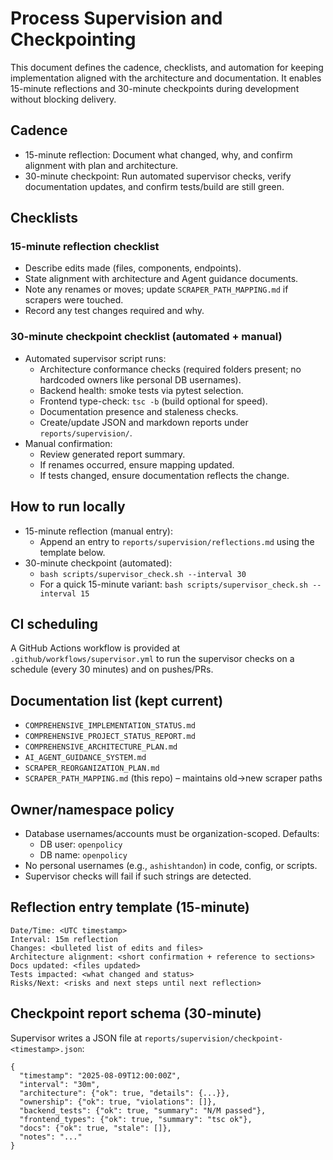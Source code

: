 # Process Supervision and Checkpointing

This document defines the cadence, checklists, and automation for keeping implementation aligned with the architecture and documentation. It enables 15-minute reflections and 30-minute checkpoints during development without blocking delivery.

## Cadence

- 15-minute reflection: Document what changed, why, and confirm alignment with plan and architecture.
- 30-minute checkpoint: Run automated supervisor checks, verify documentation updates, and confirm tests/build are still green.

## Checklists

### 15-minute reflection checklist
- Describe edits made (files, components, endpoints).
- State alignment with architecture and Agent guidance documents.
- Note any renames or moves; update `SCRAPER_PATH_MAPPING.md` if scrapers were touched.
- Record any test changes required and why.

### 30-minute checkpoint checklist (automated + manual)
- Automated supervisor script runs:
  - Architecture conformance checks (required folders present; no hardcoded owners like personal DB usernames).
  - Backend health: smoke tests via pytest selection.
  - Frontend type-check: `tsc -b` (build optional for speed).
  - Documentation presence and staleness checks.
  - Create/update JSON and markdown reports under `reports/supervision/`.
- Manual confirmation:
  - Review generated report summary.
  - If renames occurred, ensure mapping updated.
  - If tests changed, ensure documentation reflects the change.

## How to run locally

- 15-minute reflection (manual entry):
  - Append an entry to `reports/supervision/reflections.md` using the template below.
- 30-minute checkpoint (automated):
  - `bash scripts/supervisor_check.sh --interval 30`
  - For a quick 15-minute variant: `bash scripts/supervisor_check.sh --interval 15`

## CI scheduling

A GitHub Actions workflow is provided at `.github/workflows/supervisor.yml` to run the supervisor checks on a schedule (every 30 minutes) and on pushes/PRs.

## Documentation list (kept current)
- `COMPREHENSIVE_IMPLEMENTATION_STATUS.md`
- `COMPREHENSIVE_PROJECT_STATUS_REPORT.md`
- `COMPREHENSIVE_ARCHITECTURE_PLAN.md`
- `AI_AGENT_GUIDANCE_SYSTEM.md`
- `SCRAPER_REORGANIZATION_PLAN.md`
- `SCRAPER_PATH_MAPPING.md` (this repo) – maintains old→new scraper paths

## Owner/namespace policy

- Database usernames/accounts must be organization-scoped. Defaults:
  - DB user: `openpolicy`
  - DB name: `openpolicy`
- No personal usernames (e.g., `ashishtandon`) in code, config, or scripts.
- Supervisor checks will fail if such strings are detected.

## Reflection entry template (15-minute)

```
Date/Time: <UTC timestamp>
Interval: 15m reflection
Changes: <bulleted list of edits and files>
Architecture alignment: <short confirmation + reference to sections>
Docs updated: <files updated>
Tests impacted: <what changed and status>
Risks/Next: <risks and next steps until next reflection>
```

## Checkpoint report schema (30-minute)

Supervisor writes a JSON file at `reports/supervision/checkpoint-<timestamp>.json`:

```
{
  "timestamp": "2025-08-09T12:00:00Z",
  "interval": "30m",
  "architecture": {"ok": true, "details": {...}},
  "ownership": {"ok": true, "violations": []},
  "backend_tests": {"ok": true, "summary": "N/M passed"},
  "frontend_types": {"ok": true, "summary": "tsc ok"},
  "docs": {"ok": true, "stale": []},
  "notes": "..."
}
```